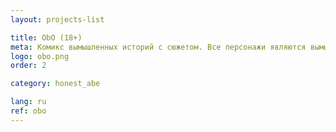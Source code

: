 ```yaml
---
layout: projects-list

title: ObO (18+)
meta: Комикс вымышленных историй с сюжетом. Все персонажи являются вымышленными и любое совпадение с реально живущими или когда-либо жившими людьми случайно. Строго для лиц стареше&nbsp;18&nbsp;лет!
logo: obo.png
order: 2

category: honest_abe

lang: ru
ref: obo
---
```

